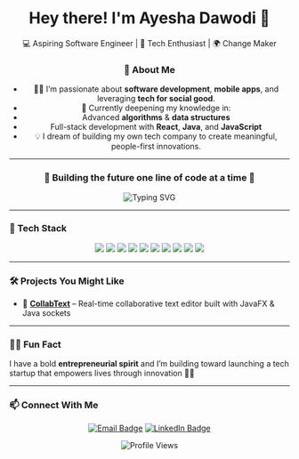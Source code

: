 <!-- Terminal-style Header -->
<div align="center"> <h1 align="center">Hey there! I'm Ayesha Dawodi 👋</h1>

<p align="center">
  💻 Aspiring Software Engineer | 🚀 Tech Enthusiast | 🌍 Change Maker  
</p>

### 🧠 About Me

- 👩‍💻 I’m passionate about **software development**, **mobile apps**, and leveraging **tech for social good**.
- 🌱 Currently deepening my knowledge in:
- Advanced **algorithms** & **data structures**
- Full-stack development with **React**, **Java**, and **JavaScript**
- 💡 I dream of building my own tech company to create meaningful, people-first innovations.


</div>

---

<h3 align="center">💫 Building the future one line of code at a time 💫</h3>

<p align="center">
  <img src="https://readme-typing-svg.herokuapp.com?font=Fira+Code&duration=3000&pause=1000&color=7E3AF2&center=true&vCenter=true&width=435&lines=Full+Stack+Developer;Java+%7C+React+%7C+Kotlin;Tech+for+Good+%F0%9F%9A%80;Always+Learning+%E2%9C%A8" alt="Typing SVG" />
</p>

---

### 🧰 Tech Stack

<p align="center">
  <img src="https://img.shields.io/badge/Java-ED8B00?style=for-the-badge&logo=java&logoColor=white"/>
  <img src="https://img.shields.io/badge/JavaFX-007396?style=for-the-badge&logo=java&logoColor=white"/>
  <img src="https://img.shields.io/badge/Kotlin-7F52FF?style=for-the-badge&logo=kotlin&logoColor=white"/>
  <img src="https://img.shields.io/badge/React-20232A?style=for-the-badge&logo=react&logoColor=61DAFB"/>
  <img src="https://img.shields.io/badge/Firebase-ffca28?style=for-the-badge&logo=firebase&logoColor=black"/>
  <img src="https://img.shields.io/badge/MySQL-00000F?style=for-the-badge&logo=mysql&logoColor=white"/>
  <img src="https://img.shields.io/badge/Git-F05032?style=for-the-badge&logo=git&logoColor=white"/>
  <img src="https://img.shields.io/badge/HTML5-E34F26?style=for-the-badge&logo=html5&logoColor=white"/>
  <img src="https://img.shields.io/badge/CSS3-1572B6?style=for-the-badge&logo=css3&logoColor=white"/>
  <img src="https://img.shields.io/badge/JavaScript-F7DF1E?style=for-the-badge&logo=javascript&logoColor=black"/>
</p>

---



### 🛠️ Projects You Might Like

- 🔗 [**CollabText**](https://github.com/AyeshaDawodi/CollabText) – Real-time collaborative text editor built with JavaFX & Java sockets

---

### 👩‍🚀 Fun Fact

I have a bold **entrepreneurial spirit** and I’m building toward launching a tech startup that empowers lives through innovation 🚀✨

---

### 📫 Connect With Me

<p align="center">
  <a href="mailto:dlawizdawodi83@gmail.com"><img src="https://img.shields.io/badge/Email-D14836?style=for-the-badge&logo=gmail&logoColor=white" alt="Email Badge"/></a>
  <a href="https://www.linkedin.com/in/ayesha-dawodi"><img src="https://img.shields.io/badge/LinkedIn-blue?style=for-the-badge&logo=linkedin&logoColor=white" alt="LinkedIn Badge"/></a>
</p>

<p align="center">
  <img src="https://komarev.com/ghpvc/?username=AyeshaDawodi&style=flat-square&color=7e3af2" alt="Profile Views" />
</p>

<!---
dlawiz83/dlawiz83 is a ✨ special ✨ repository because its `README.md` (this file) appears on your GitHub profile.
You can click the Preview link to take a look at your changes.
--->
